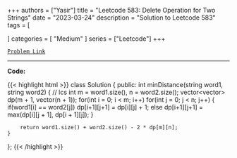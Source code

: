 
+++
authors = ["Yasir"]
title = "Leetcode 583: Delete Operation for Two Strings"
date = "2023-03-24"
description = "Solution to Leetcode 583"
tags = [
    
]
categories = [
    "Medium"
]
series = ["Leetcode"]
+++



[`Problem Link`](https://leetcode.com/problems/delete-operation-for-two-strings/description/)

---

**Code:**

{{< highlight html >}}
class Solution {
public:
    int minDistance(string word1, string word2) {
        // lcs
        int m = word1.size(), n = word2.size();
        vector<vector<int>> dp(m + 1, vector<int>(n + 1));
        for(int i = 0; i < m; i++)
        for(int j = 0; j < n; j++) {
            if(word1[i] == word2[j]) dp[i+1][j+1] = dp[i][j] + 1;
            else dp[i+1][j+1] = max(dp[i][j + 1], dp[i + 1][j]);
        }

        return word1.size() + word2.size() - 2 * dp[m][n];
    }
};
{{< /highlight >}}

